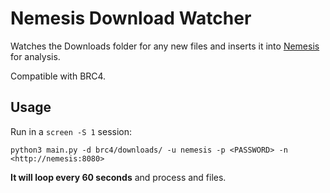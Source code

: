 # Nemesis Download Watcher
Watches the Downloads folder for any new files and inserts it into [Nemesis](https://github.com/SpecterOps/Nemesis) for analysis.


Compatible with BRC4.

## Usage

Run in a `screen -S 1` session:

```
python3 main.py -d brc4/downloads/ -u nemesis -p <PASSWORD> -n <http://nemesis:8080>
```

**It will loop every 60 seconds** and process and files.